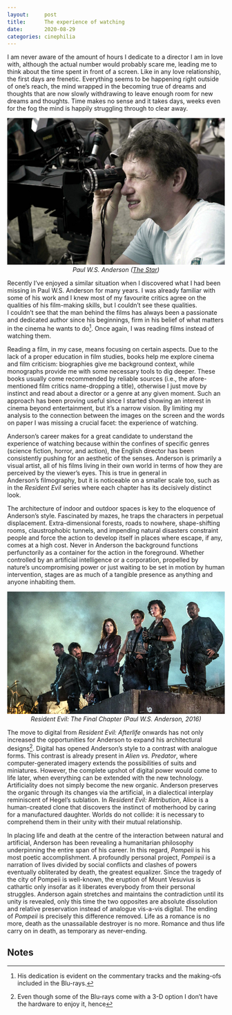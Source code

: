 ```yaml
---
layout:     post
title:      The experience of watching
date:       2020-08-29
categories: cinephilia
---
```


I am never aware of the amount of hours I dedicate to a director I am in love
with, although the actual number would probably scare me, leading me to think
about the time spent in front of a screen. Like in any love relationship, the
first days are frenetic. Everything seems to be happening right outside of
one’s reach, the mind wrapped in the becoming true of dreams and thoughts that
are now slowly withdrawing to leave enough room for new dreams and thoughts.
Time makes no sense and it takes days, weeks even for the fog the mind is
happily struggling through to clear away.

<!--more-->

<p align="center">
    <img src="/assets/images/2020-08-29-anderson.jpg">
    <br>
    <em>Paul W.S. Anderson (<a href="https://www.thestar.com/entertainment/movies/2013/06/19/paul_ws_anderson_on_filming_pompeii_in_toronto.html">The
    Star</a>)</em>
</p>

Recently I’ve enjoyed a similar situation when I discovered what I had been
missing in Paul W.S. Anderson for many years. I was already familiar with some
of his work and I knew most of my favourite critics agree on the qualities of
his film-making skills, but I couldn’t see these qualities. I couldn’t see that
the man behind the films has always been a passionate and dedicated author since
his beginnings, firm in his belief of what matters in the cinema he wants to do[^1].
Once again, I was reading films instead of watching them.

Reading a film, in my case, means focusing on certain aspects. Due to the lack
of a proper education in film studies, books help me explore cinema and film
criticism: biographies give me background context, while monographs provide me
with some necessary tools to dig deeper. These books usually come recommended by
reliable sources (i.e., the afore-mentioned film critics name-dropping a title),
otherwise I just move by instinct and read about a director or a genre at any
given moment. Such an approach has been proving useful since I started showing
an interest in cinema beyond entertainment, but it’s a narrow vision. By
limiting my analysis to the connection between the images on the screen and the
words on paper I was missing a crucial facet: the experience of watching.

Anderson’s career makes for a great candidate to understand the experience of
watching because within the confines of specific genres (science fiction,
horror, and action), the English director has been consistently pushing for an
aesthetic of the senses. Anderson is primarily a visual artist, all of his films
living in their own world in terms of how they are perceived by the
viewer’s eyes. This is true in general in Anderson’s filmography, but it is
noticeable on a smaller scale too, such as in the *Resident Evil* series where
each chapter has its decisively distinct look.

The architecture of indoor and outdoor spaces is key to the eloquence of
Anderson’s style. Fascinated by mazes, he traps the characters in perpetual
displacement. Extra-dimensional forests, roads to nowhere, shape-shifting rooms,
claustrophobic tunnels, and impending natural disasters constraint people and
force the action to develop itself in places where escape, if any, comes at a
high cost. Never in Anderson the background functions perfunctorily as a
container for the action in the foreground. Whether controlled by an artificial
intelligence or a corporation, propelled by nature’s uncompromising power or
just waiting to be set in motion by human intervention, stages are as much of a
tangible presence as anything and anyone inhabiting them.

<p align="center">
    <img src="/assets/images/2020-08-29-re-final-chapter.jpg">
    <br>
    <em>Resident Evil: The Final Chapter (Paul W.S. Anderson, 2016)</em>
</p>

The move to digital from *Resident Evil: Afterlife* onwards has not only increased
the opportunities for Anderson to expand his architectural designs[^2]. Digital has
opened Anderson’s style to a contrast with analogue forms. This contrast is
already present in *Alien vs. Predator*, where computer-generated imagery extends
the possibilities of suits and miniatures. However, the complete upshot of
digital power would come to life later, when everything can be extended with the
new technology. Artificiality does not simply become the new organic. Anderson
preserves the organic through its changes via the artificial, in a dialectical
interplay reminiscent of Hegel’s sublation. In *Resident Evil: Retribution*, Alice
is a human-created clone that discovers the instinct of motherhood by caring for
a manufactured daughter. Worlds do not collide: it is necessary to comprehend
them in their unity with their mutual relationship.

In placing life and death at the centre of the interaction between natural and
artificial, Anderson has been revealing a humanitarian philosophy underpinning
the entire span of his career. In this regard, *Pompeii* is his most poetic
accomplishment. A profoundly personal project, *Pompeii* is a narration of lives
divided by social conflicts and clashes of powers eventually obliterated by
death, the greatest equalizer. Since the tragedy of the city of Pompeii is
well-known, the eruption of Mount Vesuvius is cathartic only insofar as it
liberates everybody from their personal struggles. Anderson again stretches and
maintains the contradiction until its unity is revealed, only this time the two
opposites are absolute dissolution and relative preservation instead of analogue
vis-a-vis digital. The ending of *Pompeii* is precisely this difference removed.
Life as a romance is no more, death as the unassailable destroyer is no more.
Romance and thus life carry on in death, as temporary as never-ending.

## Notes

[^1]: His dedication is evident on the commentary tracks and the making-ofs
    included in the Blu-rays.

[^2]: Even though some of the Blu-rays come with a 3-D option I don’t have the
    hardware to enjoy it, hence
